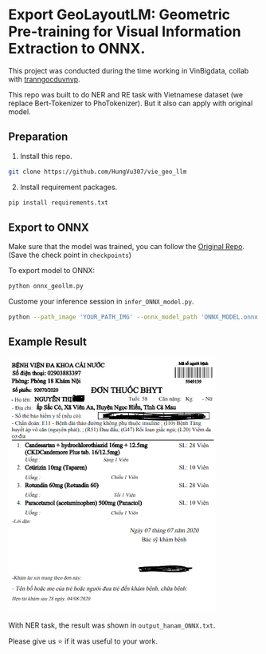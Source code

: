 # Export GeoLayoutLM: Geometric Pre-training for Visual Information Extraction to ONNX.

This project was conducted during the time working in VinBigdata, collab with [tranngocduvnvp](https://github.com/tranngocduvnvp).

This repo was built to do NER and RE task with Vietnamese dataset (we replace Bert-Tokenizer to PhoTokenizer). But it also can apply with original model.

## Preparation
1. Install this repo.
```bash
git clone https://github.com/HungVu307/vie_geo_llm
```
2. Install requirement packages.
```bash
pip install requirements.txt
```
## Export to ONNX
Make sure that the model was trained, you can follow the [Original Repo](https://github.com/AlibabaResearch/AdvancedLiterateMachinery/tree/main/DocumentUnderstanding/GeoLayoutLM). (Save the check point in `checkpoints`)

To export model to ONNX:
```bash
python onnx_geollm.py
```
Custome your inference session in `infer_ONNX_model.py`. 
```bash
python --path_image 'YOUR_PATH_IMG' --onnx_model_path 'ONNX_MODEL.onnx'
```

## Example Result
![plot](sample_donthuoc.png)

With NER task, the result was shown in `output_hanam_ONNX.txt`.

Please give us :star: if it was useful to your work.
